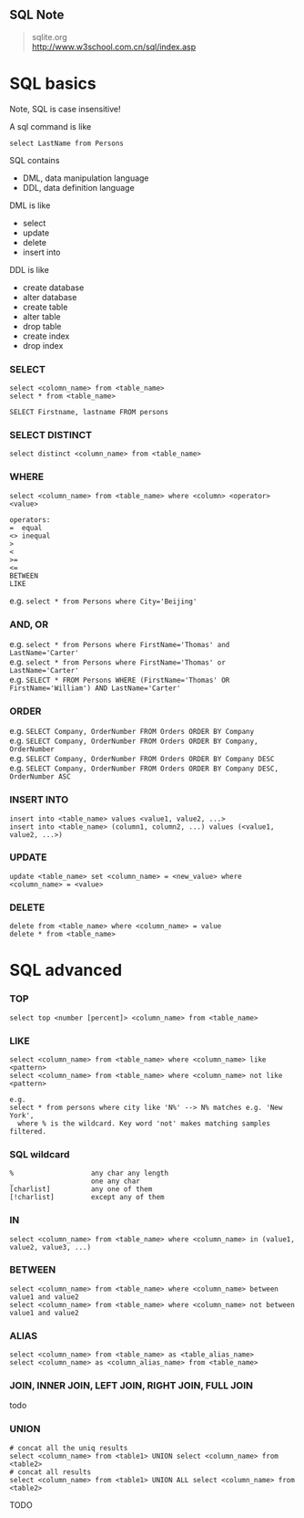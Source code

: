 SQL Note
---

> sqlite.org  
> http://www.w3school.com.cn/sql/index.asp  

# SQL basics

Note, SQL is case insensitive!  

A sql command is like
```
select LastName from Persons
```

SQL contains  
* DML, data manipulation language  
* DDL, data definition language  

DML is like  
* select  
* update  
* delete  
* insert into  

DDL is like  
* create database  
* alter database  
* create table  
* alter table  
* drop table  
* create index  
* drop index  

### SELECT
```
select <colomn_name> from <table_name>
select * from <table_name>

SELECT Firstname, lastname FROM persons
```

### SELECT DISTINCT
```
select distinct <column_name> from <table_name>
```

### WHERE
```
select <column_name> from <table_name> where <column> <operator> <value>

operators:
=  equal
<> inequal
>
<
>=
<=
BETWEEN
LIKE
```
e.g. `select * from Persons where City='Beijing'`

### AND, OR
e.g. `select * from Persons where FirstName='Thomas' and LastName='Carter'`  
e.g. `select * from Persons where FirstName='Thomas' or LastName='Carter'`  
e.g. `SELECT * FROM Persons WHERE (FirstName='Thomas' OR FirstName='William') AND LastName='Carter'`

### ORDER
e.g. `SELECT Company, OrderNumber FROM Orders ORDER BY Company`  
e.g. `SELECT Company, OrderNumber FROM Orders ORDER BY Company, OrderNumber`  
e.g. `SELECT Company, OrderNumber FROM Orders ORDER BY Company DESC`  
e.g. `SELECT Company, OrderNumber FROM Orders ORDER BY Company DESC, OrderNumber ASC`  

### INSERT INTO
```
insert into <table_name> values <value1, value2, ...>
insert into <table_name> (column1, column2, ...) values (<value1, value2, ...>)
```

### UPDATE
```
update <table_name> set <column_name> = <new_value> where <column_name> = <value>
```

### DELETE
```
delete from <table_name> where <column_name> = value
delete * from <table_name>
```

# SQL advanced

### TOP
```
select top <number [percent]> <column_name> from <table_name>
```

### LIKE
```
select <column_name> from <table_name> where <column_name> like <pattern>
select <column_name> from <table_name> where <column_name> not like <pattern>

e.g.
select * from persons where city like 'N%' --> N% matches e.g. 'New York',
  where % is the wildcard. Key word 'not' makes matching samples filtered.
```

### SQL wildcard
```
%                   any char any length
_                   one any char
[charlist]          any one of them
[!charlist]         except any of them
```

### IN
```
select <column_name> from <table_name> where <column_name> in (value1, value2, value3, ...)
```

### BETWEEN
```
select <column_name> from <table_name> where <column_name> between value1 and value2
select <column_name> from <table_name> where <column_name> not between value1 and value2
```

### ALIAS
```
select <column_name> from <table_name> as <table_alias_name>
select <column_name> as <column_alias_name> from <table_name>
```

### JOIN, INNER JOIN, LEFT JOIN, RIGHT JOIN, FULL JOIN
todo

### UNION
```
# concat all the uniq results
select <column_name> from <table1> UNION select <column_name> from <table2>
# concat all results
select <column_name> from <table1> UNION ALL select <column_name> from <table2>
```

TODO
